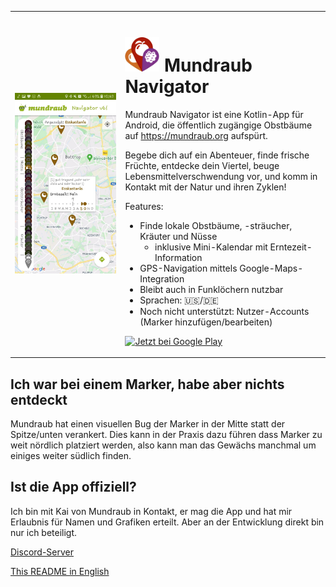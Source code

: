 
<table>
<tr>
<td width="35%">
<img src="demo_2020-07-07.jpg" alt="Demo of the app">
</td>
<td rowspan="2"  valign="top">

# <img src="app/src/main/res/mipmap-xxxhdpi/ic_launcher.png" alt="Logo of the app" width="55px"> Mundraub Navigator

Mundraub Navigator ist eine Kotlin-App für Android, die öffentlich zugängige Obstbäume auf https://mundraub.org aufspürt.

Begebe dich auf ein Abenteuer, finde frische Früchte, entdecke dein Viertel, beuge Lebensmittelverschwendung vor, und komm in Kontakt mit der Natur und ihren Zyklen!

Features:
- Finde lokale Obstbäume, -sträucher, Kräuter und Nüsse
    - inklusive Mini-Kalendar mit Erntezeit-Information
- GPS-Navigation mittels Google-Maps-Integration
- Bleibt auch in Funklöchern nutzbar
- Sprachen: 🇺🇸/🇩🇪
- Noch nicht unterstützt: Nutzer-Accounts (Marker hinzufügen/bearbeiten)

<a href='https://play.google.com/store/apps/details?id=xjcl.mundraub&pcampaignid=pcampaignidMKT-Other-global-all-co-prtnr-py-PartBadge-Mar2515-1'><img alt='Jetzt bei Google Play' src='https://play.google.com/intl/en_us/badges/static/images/badges/de_badge_web_generic.png' width="200px"/></a>

</td>
</tr>
</table>

## Ich war bei einem Marker, habe aber nichts entdeckt

Mundraub hat einen visuellen Bug der Marker in der Mitte statt der Spitze/unten verankert. Dies kann in der Praxis dazu führen dass Marker zu weit nördlich platziert werden, also kann man das Gewächs manchmal um einiges weiter südlich finden.

## Ist die App offiziell?

Ich bin mit Kai von Mundraub in Kontakt, er mag die App und hat mir Erlaubnis für Namen und Grafiken erteilt. Aber an der Entwicklung direkt bin nur ich beteiligt.

[Discord-Server](https://discord.gg/M9Scjre)

[This README in English](README.md)
